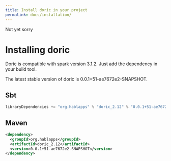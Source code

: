 ```yaml
---
title: Install doric in your project
permalink: docs/installation/
---
```

Not yet sorry
# Installing doric
Doric is compatible with spark version 3.1.2. Just add the dependency in your build tool.

The latest stable version of doric is 0.0.1+51-ae7672e2-SNAPSHOT.

## Sbt
```scala
libraryDependencies += "org.hablapps" % "doric_2.12" % "0.0.1+51-ae7672e2-SNAPSHOT"
```
## Maven
```xml
<dependency>
  <groupId>org.hablapps</groupId>
  <artifactId>doric_2.12</artifactId>
  <version>0.0.1+51-ae7672e2-SNAPSHOT</version>
</dependency>
```
